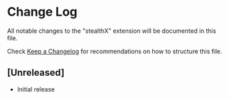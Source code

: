 # Change Log

All notable changes to the "stealthX" extension will be documented in this file.

Check [Keep a Changelog](http://keepachangelog.com/) for recommendations on how to structure this file.

## [Unreleased]

- Initial release
